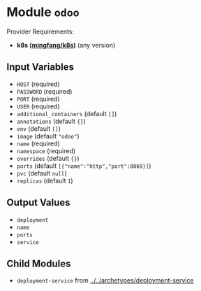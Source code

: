 
# Module `odoo`

Provider Requirements:
* **k8s ([mingfang/k8s](https://registry.terraform.io/providers/mingfang/k8s/latest))** (any version)

## Input Variables
* `HOST` (required)
* `PASSWORD` (required)
* `PORT` (required)
* `USER` (required)
* `additional_containers` (default `[]`)
* `annotations` (default `{}`)
* `env` (default `[]`)
* `image` (default `"odoo"`)
* `name` (required)
* `namespace` (required)
* `overrides` (default `{}`)
* `ports` (default `[{"name":"http","port":8069}]`)
* `pvc` (default `null`)
* `replicas` (default `1`)

## Output Values
* `deployment`
* `name`
* `ports`
* `service`

## Child Modules
* `deployment-service` from [../../archetypes/deployment-service](../../archetypes/deployment-service)

